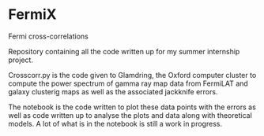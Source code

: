 # FermiX
Fermi cross-correlations

Repository containing all the code written up for my summer internship project. 

Crosscorr.py is the code given to Glamdring, the Oxford computer cluster to compute the power spectrum of gamma ray map data from FermiLAT and galaxy clusterig maps as well as the associated jackknife errors. 

The notebook is the code written to plot these data points with the errors as well as code written up to analyse the plots and data along with theoretical models. A lot of what is in the notebook is still a work in progress. 
